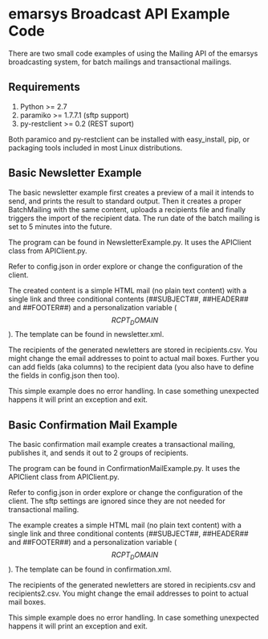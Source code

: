 emarsys Broadcast API Example Code
==================================

There are two small code examples of using the Mailing API of the emarsys
broadcasting system, for batch mailings and transactional mailings.


## Requirements ##

1. Python >= 2.7
2. paramiko >= 1.7.7.1 (sftp support)
3. py-restclient >= 0.2 (REST suport)

Both paramico and py-restclient can be installed with easy_install, pip, or packaging tools
included in most Linux distributions.


## Basic Newsletter Example ##

The basic newsletter example first creates a preview of a mail it intends to
send, and prints the result to standard output. Then it creates a proper
BatchMailing with the same content, uploads a recipients file and
finally triggers the import of the recipient data. The run date of the batch mailing
is set to 5 minutes into the future.

The program can be found in NewsletterExample.py. It uses the APIClient class from
APIClient.py.

Refer to config.json in order explore or change the configuration of the client.

The created content is a simple HTML mail (no plain text content) with a single link and
three conditional contents (##SUBJECT##, ##HEADER## and ##FOOTER##) and a
personalization variable ($$RCPT_DOMAIN$$).
The template can be found in newsletter.xml.

The recipients of the generated newletters are stored in recipients.csv.
You might change the email addresses to point to actual mail boxes.
Further you can add fields (aka columns) to the recipient data (you also have to
define the fields in config.json then too).

This simple example does no error handling. In case something unexpected happens it will
print an exception and exit.


## Basic Confirmation Mail Example ##

The basic confirmation mail example creates a transactional mailing, publishes it,
and sends it out to 2 groups of recipients.

The program can be found in ConfirmationMailExample.py. It uses the APIClient class from
APIClient.py.

Refer to config.json in order explore or change the configuration of the client.
The sftp settings are ignored since they are not needed for transactional mailing.

The example creates a simple HTML mail (no plain text content) with a single link and three
conditional contents (##SUBJECT##, ##HEADER## and ##FOOTER##) and a
personalization variable ($$RCPT_DOMAIN$$).
The template can be found in confirmation.xml.

The recipients of the generated newletters are stored in recipients.csv and recipients2.csv.
You might change the email addresses to point to actual mail boxes.

This simple example does no error handling. In case something unexpected happens it will
print an exception and exit.
